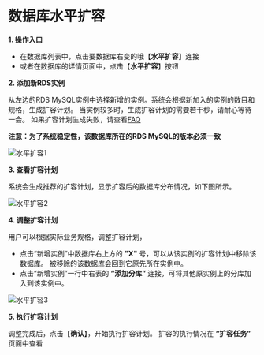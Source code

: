 # 数据库水平扩容

**1. 操作入口**
- 在数据库列表中，点击要数据库右变的哦【**水平扩容**】连接
- 或者在数据库的详情页面中，点击【**水平扩容**】按钮


**2. 添加新RDS实例**

从左边的RDS MySQL实例中选择新增的实例。系统会根据新加入的实例的数目和规格，生成扩容计划。 当实例较多时，生成扩容计划的需要若干秒，请耐心等待一会。
如果扩容计划生成失败，请查看[FAQ](https://docs.jdcloud.com/cn/drds/faq)

**注意：为了系统稳定性，该数据库所在的RDS MySQL的版本必须一致**

![水平扩容1](../../../../../../image/DRDS/database-expansion-1.png)

**3. 查看扩容计划**

系统会生成推荐的扩容计划，显示扩容后的数据库分布情况，如下图所示。

![水平扩容2](../../../../../../image/DRDS/database-expansion-2.png)

**4. 调整扩容计划**

用户可以根据实际业务规格，调整扩容计划，
- 点击“新增实例”中数据库右上方的 **"X"** 号，可以从该实例的扩容计划中移除该数据库。 被移除的该数据库会回到它原先所在实例中。
-  点击“新增实例”一行中右表的 **“添加分库”** 连接，可将其他原实例上的分库加入到该实例中。

![水平扩容3](../../../../../../image/DRDS/database-expansion-3.png)

**5. 执行扩容计划**

调整完成后，点击【**确认**】，开始执行扩容计划。 扩容的执行情况在 **“扩容任务”** 页面中查看
